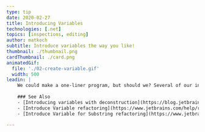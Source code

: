 ```yaml
---
type: tip
date: 2020-02-27
title: Introducing Variables
technologies: [.net]
topics: [inspections, editing]
author: matkoch
subtitle: Introduce variables the way you like!
thumbnail: ./thumbnail.png
cardThumbnail: ./card.png
animatedGif:
  file: './02-create-variable.gif'
  width: 500
leadin: |
    We could make a one-liner program, but should we? Several of our introduce variable refactorings help keeping your code base more readable. Don't forget to use meaningful names! 🏷
    
    ### See Also
    - [Introducing variables with deconstruction](https://blog.jetbrains.com/dotnet/2018/04/26/introduce-variable-iterate-merge-back-deconstruction/)
    - [Introduce Variable refactoring](https://www.jetbrains.com/help/rider/Refactorings__Introduce_Variable.html)
    - [Introduce Variable for Substring refactoring](https://www.jetbrains.com/help/rider/Refactorings__Introduce_Variable_for_Substring.html)
    
---
```

